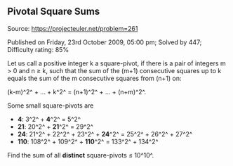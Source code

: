 Pivotal Square Sums
-------------------

Source: https://projecteuler.net/problem=261

Published on Friday, 23rd October 2009, 05:00 pm; Solved by 447;
Difficulty rating: 85%

Let us call a positive integer k a square-pivot, if there is a pair of
integers m \> 0 and n ≥ k, such that the sum of the (m+1) consecutive
squares up to k equals the sum of the m consecutive squares from (n+1)
on:

(k-m)^2^ + ... + k^2^ = (n+1)^2^ + ... + (n+m)^2^.

Some small square-pivots are

-   **4**: 3^2^ + **4**^2^ = 5^2^
-   **21**: 20^2^ + **21**^2^ = 29^2^
-   **24**: 21^2^ + 22^2^ + 23^2^ + **24**^2^ = 25^2^ + 26^2^ + 27^2^
-   **110**: 108^2^ + 109^2^ + **110**^2^ = 133^2^ + 134^2^

Find the sum of all **distinct** square-pivots ≤ 10^10^.
